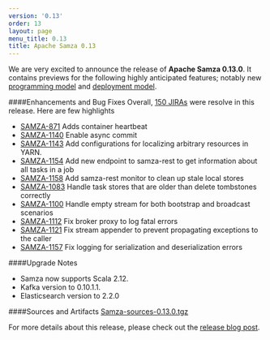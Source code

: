 ```yaml
---
version: '0.13'
order: 13
layout: page
menu_title: 0.13
title: Apache Samza 0.13
---
```

<!--
   Licensed to the Apache Software Foundation (ASF) under one or more
   contributor license agreements.  See the NOTICE file distributed with
   this work for additional information regarding copyright ownership.
   The ASF licenses this file to You under the Apache License, Version 2.0
   (the "License"); you may not use this file except in compliance with
   the License.  You may obtain a copy of the License at

       http://www.apache.org/licenses/LICENSE-2.0

   Unless required by applicable law or agreed to in writing, software
   distributed under the License is distributed on an "AS IS" BASIS,
   WITHOUT WARRANTIES OR CONDITIONS OF ANY KIND, either express or implied.
   See the License for the specific language governing permissions and
   limitations under the License.
-->

We are very excited to announce the release of **Apache Samza 0.13.0**. It contains previews for the following highly anticipated features; notably new [programming model](http://samza.apache.org/startup/preview/#high-level-api) and [deployment model](http://samza.apache.org/startup/preview/#flexible-deployment-model).

####Enhancements and Bug Fixes
Overall, [150 JIRAs](https://issues.apache.org/jira/browse/SAMZA-1110?jql=project%20%3D%2012314526%20AND%20fixVersion%20%3D%200.13.0%20%20AND%20status%20%3D%20Resolved%20%20ORDER%20BY%20priority%20DESC%2C%20key%20ASC) were resolve in this release. Here are few highlights

- [SAMZA-871](https://issues.apache.org/jira/browse/SAMZA-871) Adds container heartbeat
- [SAMZA-1140](https://issues.apache.org/jira/browse/SAMZA-1140) Enable async commit
- [SAMZA-1143](https://issues.apache.org/jira/browse/SAMZA-1143) Add configurations for localizing arbitrary resources in YARN.
- [SAMZA-1154](https://issues.apache.org/jira/browse/SAMZA-1154) Add  new endpoint to samza-rest to get information about all tasks in a job
- [SAMZA-1158](https://issues.apache.org/jira/browse/SAMZA-1158) Add samza-rest monitor to clean up stale local stores
- [SAMZA-1083](https://issues.apache.org/jira/browse/SAMZA-1083) Handle task stores that are older than delete tombstones correctly
- [SAMZA-1100](https://issues.apache.org/jira/browse/SAMZA-1100) Handle empty stream for both bootstrap and broadcast scenarios
- [SAMZA-1112](https://issues.apache.org/jira/browse/SAMZA-1112) Fix broker proxy to log fatal errors
- [SAMZA-1121](https://issues.apache.org/jira/browse/SAMZA-1121) Fix stream appender to prevent propagating exceptions to the caller
- [SAMZA-1157](https://issues.apache.org/jira/browse/SAMZA-1157) Fix logging for serialization and deserialization errors

####Upgrade Notes
- Samza now supports Scala 2.12.
- Kafka version to 0.10.1.1.
- Elasticsearch version to 2.2.0

####Sources and Artifacts
[Samza-sources-0.13.0.tgz](http://www.apache.org/dyn/closer.cgi/samza/0.13.0)

For more details about this release, please check out the [release blog post](https://blogs.apache.org/samza/).